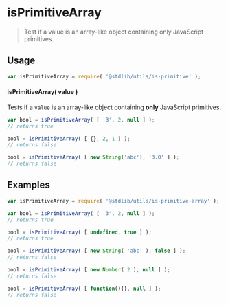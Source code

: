 # isPrimitiveArray

> Test if a value is an array-like object containing only JavaScript primitives.

<section class="usage">

## Usage

``` javascript
var isPrimitiveArray = require( '@stdlib/utils/is-primitive' );
```

#### isPrimitiveArray( value )

Tests if a `value` is an array-like object containing __only__ JavaScript primitives.

``` javascript
var bool = isPrimitiveArray( [ '3', 2, null ] );
// returns true

bool = isPrimitiveArray( [ {}, 2, 1 ] );
// returns false

bool = isPrimitiveArray( [ new String('abc'), '3.0' ] );
// returns false
```

<!-- </usage> -->


<section class="examples">

## Examples

``` javascript
var isPrimitiveArray = require( '@stdlib/utils/is-primitive-array' );

var bool = isPrimitiveArray( [ '3', 2, null ] );
// returns true

bool = isPrimitiveArray( [ undefined, true ] );
// returns true

bool = isPrimitiveArray( [ new String( 'abc' ), false ] );
// returns false

bool = isPrimitiveArray( [ new Number( 2 ), null ] );
// returns false

bool = isPrimitiveArray( [ function(){}, null ] );
// returns false
```

<!-- </examples> -->


<section class="links">

<!-- </links> -->
